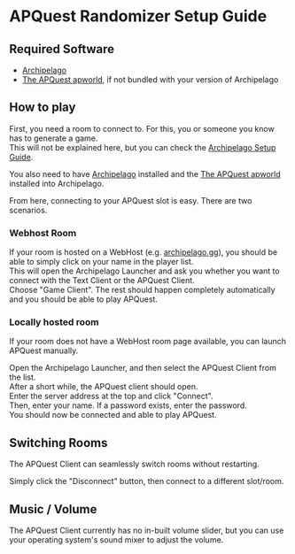 # APQuest Randomizer Setup Guide

## Required Software

- [Archipelago](github.com/ArchipelagoMW/Archipelago/releases/latest)
- [The APQuest apworld](https://github.com/NewSoupVi/Archipelago/releases), 
  if not bundled with your version of Archipelago

## How to play

First, you need a room to connect to. For this, you or someone you know has to generate a game.  
This will not be explained here,
but you can check the [Archipelago Setup Guide](https://archipelago.gg/tutorial/Archipelago/setup_en#generating-a-game).

You also need to have [Archipelago](github.com/ArchipelagoMW/Archipelago/releases/latest) installed
and the [The APQuest apworld](https://github.com/NewSoupVi/Archipelago/releases) installed into Archipelago.

From here, connecting to your APQuest slot is easy. There are two scenarios.

### Webhost Room

If your room is hosted on a WebHost (e.g. [archipelago.gg](archipelago.gg)),
you should be able to simply click on your name in the player list.  
This will open the Archipelago Launcher
and ask you whether you want to connect with the Text Client or the APQuest Client.  
Choose "Game Client". The rest should happen completely automatically and you should be able to play APQuest.

### Locally hosted room

If your room does not have a WebHost room page available, you can launch APQuest manually.  

Open the Archipelago Launcher, and then select the APQuest Client from the list.  
After a short while, the APQuest client should open.  
Enter the server address at the top and click "Connect".  
Then, enter your name. If a password exists, enter the password.  
You should now be connected and able to play APQuest.

## Switching Rooms

The APQuest Client can seamlessly switch rooms without restarting.

Simply click the "Disconnect" button, then connect to a different slot/room.

## Music / Volume

The APQuest Client currently has no in-built volume slider,
but you can use your operating system's sound mixer to adjust the volume.
